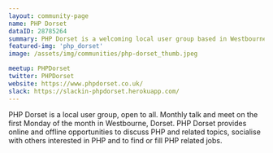 ```yaml
---
layout: community-page
name: PHP Dorset
dataID: 28785264
summary: PHP Dorset is a welcoming local user group based in Westbourne, Dorset.
featured-img: 'php_dorset'
image: /assets/img/communities/php-dorset_thumb.jpeg

meetup: PHPDorset
twitter: PHPDorset
website: https://www.phpdorset.co.uk/
slack: https://slackin-phpdorset.herokuapp.com/
---
```


PHP Dorset is a local user group, open to all. Monthly talk and meet on the
first Monday of the month in Westbourne, Dorset. PHP Dorset provides online and
offline opportunities to discuss PHP and related topics, socialise with others
interested in PHP and to find or fill PHP related jobs.
